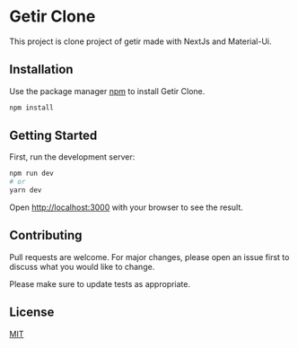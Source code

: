 # Getir Clone

This project is clone project of getir made with NextJs and Material-Ui.

## Installation

Use the package manager [npm](https://npmjs.com/) to install Getir Clone.

```bash
npm install
```

## Getting Started

First, run the development server:

```bash
npm run dev
# or
yarn dev
```

Open [http://localhost:3000](http://localhost:3000) with your browser to see the result.


## Contributing
Pull requests are welcome. For major changes, please open an issue first to discuss what you would like to change.

Please make sure to update tests as appropriate.

## License
[MIT](https://choosealicense.com/licenses/mit/)